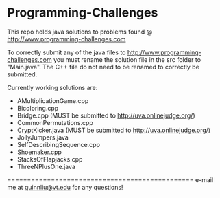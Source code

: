 Programming-Challenges
======================
This repo holds java solutions to problems found @  http://www.programming-challenges.com

To correctly submit any of the java files to http://www.programming-challenges.com you must rename the solution file in the src folder to "Main.java".
The C++ file do not need to be renamed to correctly be submitted.

Currently working solutions are:
  + AMultiplicationGame.cpp
  + Bicoloring.cpp
  + Bridge.cpp (MUST be submitted to http://uva.onlinejudge.org/)
  + CommonPermutations.cpp
  + CryptKicker.java (MUST be submitted to http://uva.onlinejudge.org/)
  + JollyJumpers.java
  + SelfDescribingSequence.cpp
  + Shoemaker.cpp
  + StacksOfFlapjacks.cpp
  + ThreeNPlusOne.java

===============================================
e-mail me at quinnliu@vt.edu for any questions!